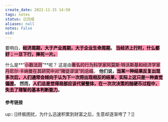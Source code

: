 ```yaml
---
create_date: 2022-11-15 14:50
tags: notes
status: 已完成
aliases: null
notes: False
uid: 
---
```

要明白，**<mark style="background: #FF5582A6;">经济周期，大于产业周期，大于企业生命周期</mark>。**
**<mark style="background: #FF5582A6;">当经济上行时，什么都好；一旦下行，摔死一片。</mark>**

什么是**“<mark style="background: #FF5582A6;">小数法则</mark>”**呢？
这是由<mark style="background: #FF5582A6;">著名的行为科学家阿莫斯·特沃斯基和经济学家丹尼尔·卡纳曼在其研究中对“赌徒谬误”的总结</mark>。
**他们说，<mark style="background: #FF5582A6;">当某一种结果反复出现多次后，人们通常会倾向于认为下一次将出现相反的结果，实际上这只是一种直觉偏差</mark>。**
**然而，<mark style="background: #FF5582A6;">人们总是觉得局部应该代替整体，在一次次决策的抛硬币过程中，失去了理智的基本判断能力</mark>。** 

#### 参考链接

up:: [[终极困扰，为什么迅速积累到财富之后，生意却逐渐垮了？]]